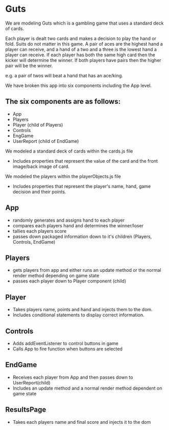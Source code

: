# Guts

We are modeling Guts which is a gambling game that uses a standard deck of cards. 

Each player is dealt two cards and makes a decision to play the hand or fold. Suits do not matter in this game. A pair of aces are the highest hand a player can receive, and a hand of a two and a three is the lowest hand a player can receive. If each player has both the same high card then the kicker will determine the winner. If both players have pairs then the higher pair will be the winner. 

e.g. a pair of twos will beat a hand that has an ace/king. 

We have broken this app into six components including the App level. 

## The six components are as follows:
* App
* Players
* Player (child of Players)
* Controls
* EngGame
* UserReport (child of EndGame)

We modeled a standard deck of cards within the cards.js file 

* Includes properties that represent the value of the card and the front image/back image of card. 

We modeled the players within the playerObjects.js file 

* Includes properties that represent the player's name, hand, game decision and their points. 


## App
* randomly generates and assigns hand to each player
* compares each players hand and determines the winner/loser
* tallies each players score 
* passes down packaged information down to it's children (Players, Controls, EndGame)

## Players
* gets players from app and either runs an update method or the normal render method depending on game state
* passes each player down to Player component (child)

## Player
* Takes players name, points and hand and injects them to the dom.
* Includes conditional statements to display correct information. 

## Controls
* Adds addEventListener to control buttons in game 
* Calls App to fire function when buttons are selected

## EndGame
* Receives each player from App and then passes down to UserReport(child)
* Includes an update method and a normal render method dependent on game state

## ResultsPage
* Takes each players name and final score and injects it to the dom









